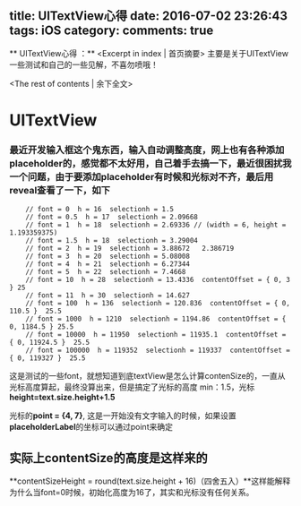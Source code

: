 title: UITextView心得
date: 2016-07-02 23:26:43
tags: iOS
category:
comments: true
---

** UITextView心得 ：** <Excerpt in index | 首页摘要\>
主要是关于UITextView一些测试和自己的一些见解，不喜勿喷哦！
<!-- more -->
<The rest of contents | 余下全文\>

# UITextView

### 最近开发输入框这个鬼东西，输入自动调整高度，网上也有各种添加placeholder的，感觉都不太好用，自己着手去搞一下，最近很困扰我一个问题，由于要添加placeholder有时候和光标对不齐，最后用reveal查看了一下，如下
```
    // font = 0  h = 16  selectionh = 1.5
    // font = 0.5  h = 17  selectionh = 2.09668
    // font = 1  h = 18  selectionh = 2.69336 // (width = 6, height = 1.193359375)
    // font = 1.5  h = 18  selectionh = 3.29004
    // font = 2  h = 19  selectionh = 3.88672   2.386719
    // font = 3  h = 20  selectionh = 5.08008
    // font = 4  h = 21  selectionh = 6.27344
    // font = 5  h = 22  selectionh = 7.4668
    // font = 10  h = 28  selectionh = 13.4336  contentOffset = { 0, 3 } 25
    // font = 11  h = 30  selectionh = 14.627
    // font = 100  h = 136  selectionh = 120.836  contentOffset = { 0, 110.5 }  25.5
    // font = 1000  h = 1210  selectionh = 1194.86  contentOffset = { 0, 1184.5 } 25.5
    // font = 10000  h = 11950  selectionh = 11935.1  contentOffset = { 0, 11924.5 }  25.5
    // font = 100000  h = 119352  selectionh = 119337  contentOffset = { 0, 119327 }  25.5
  ```
  这是测试的一些font，就想知道到底textView是怎么计算contenSize的，一直从光标高度算起，最终没算出来，但是搞定了光标的高度  min：1.5，光标**height=text.size.height+1.5**

  光标的**point = {4, 7}**, 这是一开始没有文字输入的时候，如果设置**placeholderLabel**的坐标可以通过point来确定

## 实际上contentSize的高度是这样来的
**contentSizeHeight = round(text.size.height + 16)（四舍五入）**这样能解释为什么当font=0时候，初始化高度为16了，其实和光标没有任何关系。
